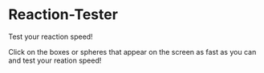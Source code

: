 # Reaction-Tester
Test your reaction speed!

Click on the boxes or spheres that appear on the screen as fast as you can and test your reation speed! 
